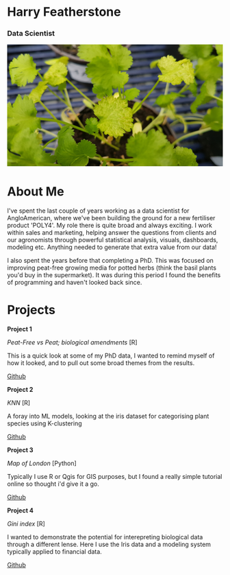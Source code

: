 



# Harry Featherstone
### Data Scientist



![image](img1.jpg)

# About Me

I've spent the last couple of years working as a data scientist for AngloAmerican, where we've been building the ground for a new fertiliser product 'POLY4'. My role there is quite broad and always exciting. I work within sales and marketing, helping answer the questions from clients and our agronomists through powerful statistical analysis, visuals, dashboards, modeling etc. Anything needed to generate that extra value from our data!

I also spent the years before that completing a PhD. This was focused on improving peat-free growing media for potted herbs (think the basil plants you'd buy in the supermarket). It was during this period I found the benefits of programming and haven't looked back since.

# Projects

**Project 1**

*Peat-Free vs Peat; biological amendments* [R]

This is a quick look at some of my PhD data, I wanted to remind myself of how it looked, and to pull out some broad themes from the results.

[Github](https://github.com/HGfeatherz/HGfeatherz.github.io/tree/main/projects/phd_data_rstudio.md)


**Project 2**

*KNN* [R]

A foray into ML models, looking at the iris dataset for categorising plant species using K-clustering

[Github](https://github.com/HGfeatherz/HGfeatherz.github.io/tree/main/projects/KNN_r.md)

**Project 3**

*Map of London* [Python]

Typically I use R or Qgis for GIS purposes, but I found a really simple tutorial online so thought i'd give it a go.

[Github](https://github.com/HGfeatherz/HGfeatherz.github.io/tree/main/projects/map_of_ldn.ipynb)


**Project 4**

*Gini index* [R]

I wanted to demonstrate the potential for interepreting biological data through a different lense. Here
I use the Iris data and a modeling system typically applied to financial data.

[Github](https://github.com/HGfeatherz/HGfeatherz.github.io/tree/main/projects/gini_rstudio.md)


